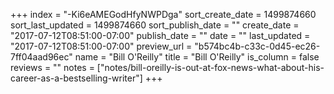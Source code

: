 +++
index = "-Ki6eAMEGodHfyNWPDga"
sort_create_date = 1499874660
sort_last_updated = 1499874660
sort_publish_date = ""
create_date = "2017-07-12T08:51:00-07:00"
publish_date = ""
date = ""
last_updated = "2017-07-12T08:51:00-07:00"
preview_url = "b574bc4b-c33c-0d45-ec26-7ff04aad96ec"
name = "Bill O'Reilly"
title = "Bill O'Reilly"
is_column = false
reviews = ""
notes = ["notes/bill-oreilly-is-out-at-fox-news-what-about-his-career-as-a-bestselling-writer"]
+++


